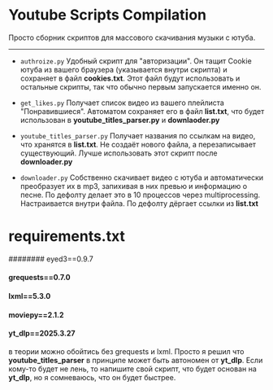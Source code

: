 # Youtube Scripts Compilation
Просто сборник скриптов для массового скачивания музыки с ютуба.

------------

- `authroize.py`
Удобный скрипт для "авторизации". Он тащит Cookie ютуба из вашего браузера (указывается внутри скрипта) и сохраняет в файл **cookies.txt**. Этот файл будут использовать и остальные скрипты, так что обычно первым запускается именно он.

- `get_likes.py`
Получает список видео из вашего плейлиста "Понравившиеся". Автоматом сохраняет его в файл **list.txt**, что будет использован в **youtube_titles_parser.py** и **downlaoder.py**

- `youtube_titles_parser.py`
Получает названия по ссылкам на видео, что хранятся в **list.txt**. Не создаёт нового файла, а перезаписывает существующий. Лучше использовать этот скрипт после **downloader.py**

- `downloader.py`
Собственно скачивает видео с ютуба и автоматически преобразует их в mp3, запихивая в них превью и информацию о песне. По дефолту делает это в 10 процессов через multiprocessing. Настраивается внутри файла. По дефолту дёргает ссылки из **list.txt**

# requirements.txt
######## eyed3==0.9.7 
#### grequests==0.7.0
#### lxml==5.3.0
#### moviepy==2.1.2
#### yt_dlp==2025.3.27

в теории можно обойтись без grequests и lxml. Просто я решил что **youtube_titles_parser** в принципе может быть автономен от **yt_dlp**. Если кому-то будет не лень, то напишите свой скрипт, что будет основан на **yt_dlp**, но я сомневаюсь, что он будет быстрее. 
